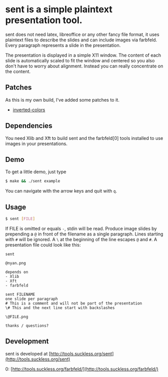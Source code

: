 # sent is a simple plaintext presentation tool.

sent does not need latex, libreoffice or any other fancy file format, it uses
plaintext files to describe the slides and can include images via farbfeld.
Every paragraph represents a slide in the presentation.

The presentation is displayed in a simple X11 window. The content of each slide
is automatically scaled to fit the window and centered so you also don't have to
worry about alignment. Instead you can really concentrate on the content.

## Patches

As this is my own build, I've added some patches to it.

- [inverted-colors](https://tools.suckless.org/sent/patches/inverted-colors/)

## Dependencies

You need Xlib and Xft to build sent and the farbfeld[0] tools installed to use
images in your presentations.

## Demo

To get a little demo, just type

```bash
$ make && ./sent example
```

You can navigate with the arrow keys and quit with `q`.

## Usage

```bash
$ sent [FILE]
```

If FILE is omitted or equals `-`, stdin will be read. Produce image slides by
prepending a `@` in front of the filename as a single paragraph. Lines starting
with `#` will be ignored. A `\` at the beginning of the line escapes `@` and
`#`. A presentation file could look like this:

```text
sent
	
@nyan.png
	
depends on
- Xlib
- Xft
- farbfeld

sent FILENAME
one slide per paragraph
# This is a comment and will not be part of the presentation
\# This and the next line start with backslashes

\@FILE.png

thanks / questions?
```

## Development

sent is developed at [http://tools.suckless.org/sent](http://tools.suckless.org/sent)

0: [http://tools.suckless.org/farbfeld/](http://tools.suckless.org/farbfeld/)
